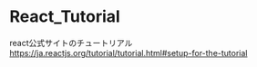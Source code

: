 # React_Tutorial

react公式サイトのチュートリアル
https://ja.reactjs.org/tutorial/tutorial.html#setup-for-the-tutorial
